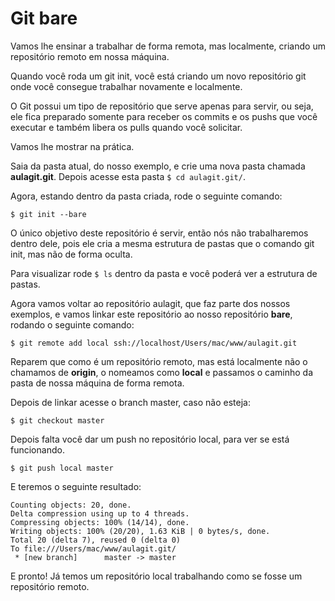 # Git bare

Vamos lhe ensinar a trabalhar de forma remota, mas localmente, criando um repositório remoto em nossa máquina.

Quando você roda um git init, você está criando um novo repositório git onde você consegue trabalhar novamente e localmente.

O Git possui um tipo de repositório que serve apenas para servir, ou seja, ele fica preparado somente para receber os commits e os pushs que você executar e também libera os pulls quando você solicitar.

Vamos lhe mostrar na prática.

Saia da pasta atual, do nosso exemplo, e crie uma nova pasta chamada **aulagit.git**. Depois acesse esta pasta `$ cd aulagit.git/`.

Agora, estando dentro da pasta criada, rode o seguinte comando:

`$ git init --bare`

O único objetivo deste repositório é servir, então nós não trabalharemos dentro dele, pois ele cria a mesma estrutura de pastas que o comando git init, mas não de forma oculta.

Para visualizar rode `$ ls` dentro da pasta e você poderá ver a estrutura de pastas.

Agora vamos voltar ao repositório aulagit, que faz parte dos nossos exemplos, e vamos linkar este repositório ao nosso repositório **bare**, rodando o seguinte comando:

`$ git remote add local ssh://localhost/Users/mac/www/aulagit.git`

Reparem que como é um repositório remoto, mas está localmente não o chamamos de **origin**, o nomeamos como **local** e passamos o caminho da pasta de nossa máquina de forma remota.

Depois de linkar acesse o branch master, caso não esteja:

`$ git checkout master`

Depois falta você dar um push no repositório local, para ver se está funcionando.

`$ git push local master`

E teremos o seguinte resultado:

```
Counting objects: 20, done.
Delta compression using up to 4 threads.
Compressing objects: 100% (14/14), done.
Writing objects: 100% (20/20), 1.63 KiB | 0 bytes/s, done.
Total 20 (delta 7), reused 0 (delta 0)
To file:///Users/mac/www/aulagit.git/
 * [new branch]      master -> master
```

E pronto! Já temos um repositório local trabalhando como se fosse um repositório remoto.